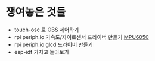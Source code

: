 # 쟁여놓은 것들

* touch-osc 로 OBS 제어하기
* rpi periph.io 가속도/자이로센서 드라이버 만들기 [MPU6050](https://playground.arduino.cc/Main/MPU-6050/)
* rpi periph.io glcd 드라이버 만들기
* esp-idf 가지고 놀아보기
